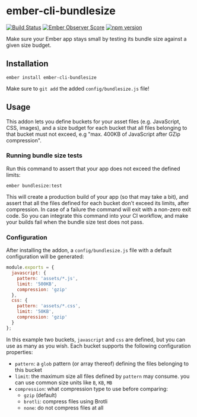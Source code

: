 ember-cli-bundlesize
==============================================================================
[![Build Status](https://travis-ci.com/kaliber5/ember-cli-bundlesize.svg?branch=master)](https://travis-ci.com/kaliber5/ember-cli-bundlesize)
[![Ember Observer Score](https://emberobserver.com/badges/ember-cli-bundlesize.svg)](https://emberobserver.com/addons/ember-cli-bundlesize)
[![npm version](https://badge.fury.io/js/ember-cli-bundlesize.svg)](https://badge.fury.io/js/ember-cli-bundlesize)

Make sure your Ember app stays small by testing its bundle size against a given size budget.

Installation
------------------------------------------------------------------------------

```
ember install ember-cli-bundlesize
```

Make sure to `git add` the added `config/bundlesize.js` file!


Usage
------------------------------------------------------------------------------

This addon lets you define buckets for your asset files (e.g. JavaScript, CSS, images), and a size budget for each
bucket that all files belonging to that bucket must not exceed, e.g "max. 400KB of JavaScript after GZip compression".

### Running bundle size tests

Run this command to assert that your app does not exceed the defined limits:

```
ember bundlesize:test 
```

This will create a production build of your app (so that may take a bit), and assert that all the files defined for 
each bucket don't exceed its limits, after compression. In case of a failure the command will exit with a non-zero exit
code. So you can integrate this command into your CI workflow, and make your builds fail when the bundle size test
does not pass.

### Configuration

After installing the addon, a `config/bundlesize.js` file with a default configuration will be generated:

```js
module.exports = {
  javascript: {
    pattern: 'assets/*.js',
    limit: '500KB',
    compression: 'gzip'
  },
  css: {
    pattern: 'assets/*.css',
    limit: '50KB',
    compression: 'gzip'
  }
};
```

In this example two buckets, `javascript` and `css` are defined, but you can use as many as you wish. Each bucket supports
the following configuration properties:

* `pattern`: a `glob` pattern (or array thereof) defining the files belonging to this bucket
* `limit`: the maximum size all files defined by `pattern` may consume. you can use common size units like `B`, `KB`, `MB`
* `compression`: what compression type to use before comparing:
  * `gzip` (default)
  * `brotli`: compress files using Brotli
  * `none`: do not compress files at all
